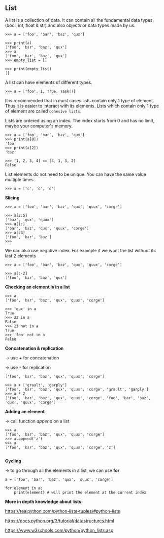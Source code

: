 <h2>List</h2>

A list is a collection of data. It can contain all the fundamental data types (bool, int, float & str) and also objects or data types made by us.

```
>>> a = ['foo', 'bar', 'baz', 'qux']

>>> print(a)
['foo', 'bar', 'baz', 'qux']
>>> a
['foo', 'bar', 'baz', 'qux']
>>> empty_list = []

>>> print(empty_list)
[]
```

A list can have elements of different types.

```
>>> a = ['foo', 1, True, Task()]

```

It is recommended that in most cases lists contain only 1 type of element. Thus it is easier to interact with its elements. Lists which contain only 1 type of element are called `cohesive lists`.


Lists are ordered using an index. The index starts from 0 and has no limit, maybe your computer's memory.
```
>>> a = ['foo', 'bar', 'baz', 'qux']
>>> print(a[0])
'foo'
>>> print(a[2])
'baz'

>>> [1, 2, 3, 4] == [4, 1, 3, 2]
False
```

List elements do not need to be unique. You can have the same value multiple times.
```
>>> a = ['c', 'c', 'd']
```


**Slicing**

```
>>> a = ['foo', 'bar', 'baz', 'qux', 'quux', 'corge']

>>> a[2:5]
['baz', 'qux', 'quux']
>>> a[1:]
['bar', 'baz', 'qux', 'quux', 'corge']
>>> a[:3]
['foo', 'bar', 'baz']
>>>
```

We can also use negative index. For example if we want the list without its last 2 elements
```
>>> a = ['foo', 'bar', 'baz', 'qux', 'quux', 'corge']

>>> a[:-2]
['foo', 'bar', 'baz', 'qux']
```

**Checking an element is in a list**

```
>>> a
['foo', 'bar', 'baz', 'qux', 'quux', 'corge']

>>> 'qux' in a
True
>>> 23 in a
False
>>> 23 not in a 
True
>>> 'foo' not in a
False
```

**Concatenation & replication**

-> use + for concatenation

-> use *`*`* for replication

```
['foo', 'bar', 'baz', 'qux', 'quux', 'corge']

>>> a + ['grault', 'garply']
['foo', 'bar', 'baz', 'qux', 'quux', 'corge', 'grault', 'garply']
>>> a * 2
['foo', 'bar', 'baz', 'qux', 'quux', 'corge', 'foo', 'bar', 'baz',
'qux', 'quux', 'corge']
```

**Adding an element**

-> call function *append* on a list

```
>>> a
['foo', 'bar', 'baz', 'qux', 'quux', 'corge']
>>> a.append('z')
>>> a
['foo', 'bar', 'baz', 'qux', 'quux', 'corge', 'z']


```

**Cycling**

-> to go through all the elements in a list, we can use **for**

```
a = ['foo', 'bar', 'baz', 'qux', 'quux', 'corge']

for element in a:
    print(element) # will print the element at the current index

```



**More in depth knowledge about lists:**

https://realpython.com/python-lists-tuples/#python-lists

https://docs.python.org/3/tutorial/datastructures.html

https://www.w3schools.com/python/python_lists.asp

